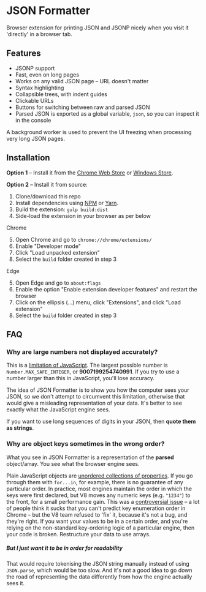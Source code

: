 JSON Formatter
==============

Browser extension for printing JSON and JSONP nicely when you visit it 'directly' in a browser tab.

Features
--------

* JSONP support
* Fast, even on long pages
* Works on any valid JSON page – URL doesn't matter
* Syntax highlighting
* Collapsible trees, with indent guides
* Clickable URLs
* Buttons for switching between raw and parsed JSON
* Parsed JSON is exported as a global variable, `json`, so you can inspect it in the console

A background worker is used to prevent the UI freezing when processing very long JSON pages.

Installation
------------

**Option 1** – Install it from the [Chrome Web Store](https://chrome.google.com/webstore/detail/mhimpmpmffogbmmkmajibklelopddmjf/) or [Windows Store](https://www.microsoft.com/en-us/store/p/json-formatter-for-edge/9nz9d2j86w6s).

**Option 2** – Install it from source:

1. Clone/download this repo
2. Install dependencies using [NPM](https://nodejs.org/) or [Yarn](https://yarnpkg.com/en/).
3. Build the extension: `gulp build:dist`
4. Side-load the extension in your browser as per below

Chrome

5. Open Chrome and go to `chrome://chrome/extensions/`
6. Enable "Developer mode"
7. Click "Load unpacked extension"
8. Select the `build` folder created in step 3

Edge

5. Open Edge and go to `about:flags`
6. Enable the option "Enable extension developer features" and restart the browser
7. Click on the ellipsis (...) menu, click "Extensions", and click "Load extension"
8. Select the `build` folder created in step 3

FAQ
---

### Why are large numbers not displayed accurately?

This is a [limitation of JavaScript](http://www.ecma-international.org/ecma-262/5.1/#sec-15.7.3.2). The largest possible number is `Number.MAX_SAFE_INTEGER`, or **9007199254740991**. If you try to use a number larger than this in JavaScript, you'll lose accuracy.

The idea of JSON Formatter is to show you how the computer sees your JSON, so we don't attempt to circumvent this limitation, otherwise that would give a misleading representation of your data. It's better to see exactly what the JavaScript engine sees.

If you want to use long sequences of digits in your JSON, then **quote them as strings**.

### Why are object keys sometimes in the wrong order?

What you see in JSON Formatter is a representation of the **parsed** object/array. You see what the browser engine sees.

Plain JavaScript objects are [unordered collections of properties](http://www.ecma-international.org/ecma-262/5.1/#sec-12.6.4). If you go through them with `for...in`, for example, there is no guarantee of any particular order. In practice, most engines maintain the order in which the keys were first declared, but V8 moves any numeric keys (e.g. `"1234"`) to the front, for a small performance gain. This was a [controversial issue](https://code.google.com/p/v8/issues/detail?id=164) – a lot of people think it sucks that you can't predict key enumeration order in Chrome – but the V8 team refused to 'fix' it, because it's not a bug, and they're right. If you want your values to be in a certain order, and you're relying on the non-standard key-ordering logic of a particular engine, then your code is broken. Restructure your data to use arrays.

##### But I just want it to be in order for readability

That would require tokenising the JSON string manually instead of using `JSON.parse`, which would be too slow. And it's not a good idea to go down the road of representing the data differently from how the engine actually sees it.
